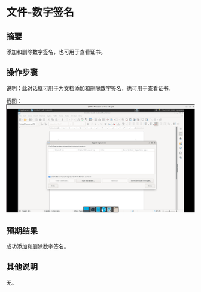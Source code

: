 # 文件-数字签名

## 摘要

添加和删除数字签名，也可用于查看证书。

## 操作步骤

说明：此对话框可用于为文档添加和删除数字签名，也可用于查看证书。

截图：![image](./img/z17.png)

## 预期结果

成功添加和删除数字签名。

## 其他说明

无。

